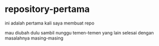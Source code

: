  # repository-pertama
ini adalah pertama kali saya membuat repo

mau diubah dulu sambil nunggu temen-temen yang lain selesai dengan masalahnya masing-masing

